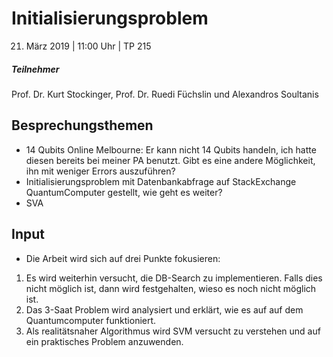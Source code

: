 # Initialisierungsproblem

21. März 2019 | 11:00 Uhr | TP 215

##### Teilnehmer

Prof. Dr. Kurt Stockinger, Prof. Dr. Ruedi Füchslin und Alexandros Soultanis

## Besprechungsthemen

- 14 Qubits Online Melbourne: Er kann nicht 14 Qubits handeln, ich hatte diesen bereits bei meiner PA benutzt.
  Gibt es eine andere Möglichkeit, ihn mit weniger Errors auszuführen?
- Initialisierungsproblem mit Datenbankabfrage auf StackExchange QuantumComputer gestellt, wie geht es weiter?
- SVA

## Input

- Die Arbeit wird sich auf drei Punkte fokusieren:

1. Es wird weiterhin versucht, die DB-Search zu implementieren. Falls dies nicht möglich ist, dann wird festgehalten, wieso es noch nicht möglich ist.
2. Das 3-Saat Problem wird analysiert und erklärt, wie es auf auf dem Quantumcomputer funktioniert.
3. Als realitätsnaher Algorithmus wird SVM versucht zu verstehen und auf ein praktisches Problem anzuwenden.
